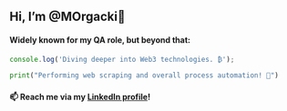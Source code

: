 ## Hi, I’m @MOrgacki👋
#### Widely known for my QA role, but beyond that:

```javascript
console.log('Diving deeper into Web3 technologies. ₿');
```
```python
print("Performing web scraping and overall process automation! 🤖")
```
#### 📫  Reach me via my [LinkedIn profile](https://www.linkedin.com/in/marcin-orgacki/)!
